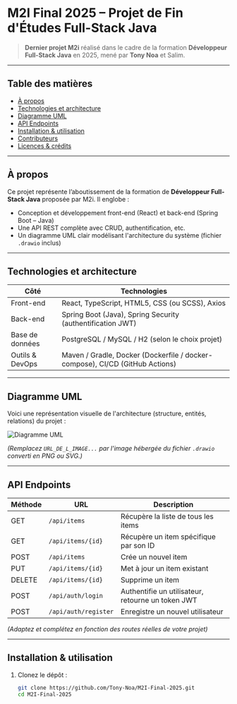 # M2I Final 2025 – Projet de Fin d'Études Full-Stack Java

> **Dernier projet M2i** réalisé dans le cadre de la formation **Développeur Full-Stack Java** en 2025, mené par **Tony Noa** et Salim.

---

##  Table des matières

- [À propos](#à-propos)  
- [Technologies et architecture](#technologies-et-architecture)  
- [Diagramme UML](#diagramme-uml)  
- [API Endpoints](#api-endpoints)  
- [Installation & utilisation](#installation---utilisation)  
- [Contributeurs](#contributeurs)  
- [Licences & crédits](#licences---crédits)

---

## À propos

Ce projet représente l’aboutissement de la formation de **Développeur Full-Stack Java** proposée par M2i. Il englobe :

- Conception et développement front-end (React) et back-end (Spring Boot – Java)  
- Une API REST complète avec CRUD, authentification, etc.  
- Un diagramme UML clair modélisant l'architecture du système (fichier `.drawio` inclus)

---

## Technologies et architecture

| Côté         | Technologies                                        |
|--------------|----------------------------------------------------|
| Front-end    | React, TypeScript, HTML5, CSS (ou SCSS), Axios     |
| Back-end     | Spring Boot (Java), Spring Security (authentification JWT) |
| Base de données | PostgreSQL / MySQL / H2 (selon le choix projet)   |
| Outils & DevOps | Maven / Gradle, Docker (Dockerfile / docker-compose), CI/CD (GitHub Actions) |

---

## Diagramme UML

Voici une représentation visuelle de l'architecture (structure, entités, relations) du projet :

![Diagramme UML](URL_DE_L_IMAGE_UML_DERIVED_VIA_IMAGE_QUERY)

*(Remplacez `URL_DE_L_IMAGE...` par l'image hébergée du fichier `.drawio` converti en PNG ou SVG.)*

---

## API Endpoints

| Méthode | URL                  | Description                                      |
|---------|----------------------|--------------------------------------------------|
| GET     | `/api/items`         | Récupère la liste de tous les items              |
| GET     | `/api/items/{id}`    | Récupère un item spécifique par son ID           |
| POST    | `/api/items`         | Crée un nouvel item                              |
| PUT     | `/api/items/{id}`    | Met à jour un item existant                      |
| DELETE  | `/api/items/{id}`    | Supprime un item                                 |
| POST    | `/api/auth/login`    | Authentifie un utilisateur, retourne un token JWT |
| POST    | `/api/auth/register` | Enregistre un nouvel utilisateur                 |

*(Adaptez et complétez en fonction des routes réelles de votre projet)*

---

## Installation & utilisation

1. Clonez le dépôt :
   ```bash
   git clone https://github.com/Tony-Noa/M2I-Final-2025.git
   cd M2I-Final-2025
